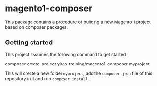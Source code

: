 # magento1-composer
This package contains a procedure of building a new Magento 1 project based on composer packages.

## Getting started
This project assumes the following command to get started:

  composer create-project yireo-training/magento1-composer myproject

This will create a new folder `myproject`, add the `composer.json` file of this repository in it and run `composer install`.
